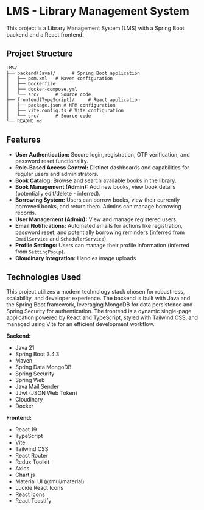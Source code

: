 # LMS - Library Management System

This project is a Library Management System (LMS) with a Spring Boot backend and a React frontend.

## Project Structure

```
LMS/
├── backend(Java)/      # Spring Boot application
│   ├── pom.xml   # Maven configuration
│   ├── Dockerfile
│   ├── docker-compose.yml
│   └── src/      # Source code
├── frontend(TypeScript)/     # React application
│   ├── package.json # NPM configuration
│   ├── vite.config.ts # Vite configuration
│   └── src/      # Source code
└── README.md
```

## Features

- **User Authentication:** Secure login, registration, OTP verification, and password reset functionality.
- **Role-Based Access Control:** Distinct dashboards and capabilities for regular users and administrators.
- **Book Catalog:** Browse and search available books in the library.
- **Book Management (Admin):** Add new books, view book details (potentially edit/delete - inferred).
- **Borrowing System:** Users can borrow books, view their currently borrowed books, and return them. Admins can manage borrowing records.
- **User Management (Admin):** View and manage registered users.
- **Email Notifications:** Automated emails for actions like registration, password reset, and potentially borrowing reminders (inferred from `EmailService` and `SchedulerService`).
- **Profile Settings:** Users can manage their profile information (inferred from `SettingPopup`).
- **Cloudinary Integration:** Handles image uploads

## Technologies Used

This project utilizes a modern technology stack chosen for robustness, scalability, and developer experience. The backend is built with Java and the Spring Boot framework, leveraging MongoDB for data persistence and Spring Security for authentication. The frontend is a dynamic single-page application powered by React and TypeScript, styled with Tailwind CSS, and managed using Vite for an efficient development workflow.

**Backend:**

- Java 21
- Spring Boot 3.4.3
- Maven
- Spring Data MongoDB
- Spring Security
- Spring Web
- Java Mail Sender
- JJwt (JSON Web Token)
- Cloudinary
- Docker

**Frontend:**

- React 19
- TypeScript
- Vite
- Tailwind CSS
- React Router
- Redux Toolkit
- Axios
- Chart.js
- Material UI (@mui/material)
- Lucide React Icons
- React Icons
- React Toastify

